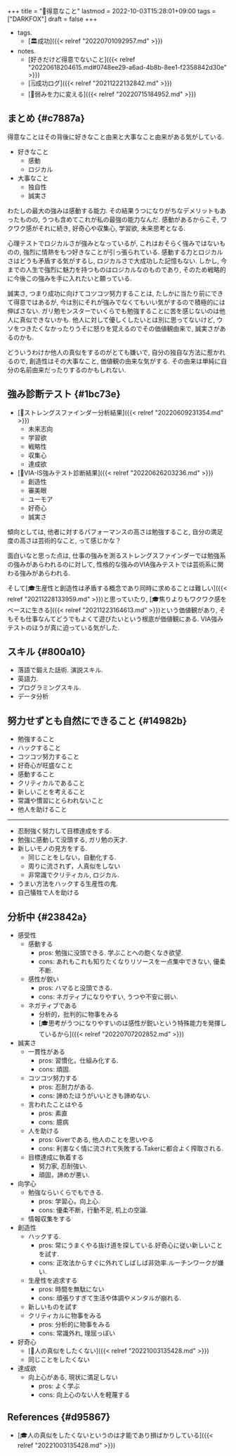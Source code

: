 +++
title = "🦊得意なこと"
lastmod = 2022-10-03T15:28:01+09:00
tags = ["DARKFOX"]
draft = false
+++

-   tags.
    -   [🏛成功]({{< relref "20220701092957.md" >}})
-   notes.
    -   [好きだけど得意でないこと]({{< relref "20220618204615.md#0748ee29-a6ad-4b8b-8ee1-f2358842d30e" >}})
    -   [🗒成功ログ]({{< relref "20211222132842.md" >}})
    -   [🦊弱みを力に変える]({{< relref "20220715184952.md" >}})


## まとめ {#c7887a}

得意なことはその背後に好きなこと由来と大事なこと由来がある気がしている.

-   好きなこと
    -   感動
    -   ロジカル
-   大事なこと
    -   独自性
    -   誠実さ

わたしの最大の強みは感動する能力. その結果うつになりがちなデメリットもあったものの, うつも含めてこれが私の最強の能力なんだ. 感動があるからこそ, ワクワク感がそれに続き, 好奇心や収集心, 学習欲, 未来思考となる.

心理テストでロジカルさが強みとなっているが, これはおそらく強みではないものの, 強烈に情熱をもつ好きなことが引っ張られている. 感動する力とロジカルさはどうも矛盾する気がするし, ロジカルさで大成功した記憶もない. しかし, 今までの人生で強烈に魅力を持つものはロジカルなのものであり, そのため戦略的に今後この強みを手に入れたいと願っている.

誠実さ, つまり成功に向けてコツコツ努力することは, たしかに当たり前にできて得意ではあるが, 今は別にそれが強みでなくてもいい気がするので積極的には伸ばさない. ガリ勉モンスターでいくらでも勉強することに苦を感じないのは他人に真似できないかも. 他人に対して優しくしたいとは別に思ってないけど, ウソをつきたくなかったりうそに怒りを覚えるのでその価値観由来で, 誠実さがあるのかも.

どういうわけか他人の真似をするのがとても嫌いで, 自分の独自な方法に惹かれるので, 創造性はその大事なこと, 価値観の由来な気がする. その由来は単純に自分の名前由来だったりするのかもしれない.


## 強み診断テスト {#1bc73e}

-   [🦊ストレングスファインダー分析結果]({{< relref "20220609231354.md" >}})
    -   未来志向
    -   学習欲
    -   戦略性
    -   収集心
    -   達成欲
-   [🦊VIA-IS強みテスト診断結果]({{< relref "20220626203236.md" >}})
    -   創造性
    -   審美眼
    -   ユーモア
    -   好奇心
    -   誠実さ

傾向としては, 他者に対するパフォーマンスの高さは勉強すること, 自分の満足度の高さは芸術的なこと, って感じかな？

面白いなと思った点は, 仕事の強みを測るストレングスファインダーでは勉強系の強みがあらわれるのに対して, 性格的な強みのVIA強みテストでは芸術系に関わる強みがあらわれる.

そして[🎓生産性と創造性は矛盾する概念であり同時に求めることは難しい]({{< relref "20211228133959.md" >}})と思っていたり, [🎓焦りよりもワクワク感をベースに生きる]({{< relref "20211223164613.md" >}})という価値観があり, そもそも仕事なんてどうでもよくて遊びたいという根底が価値観にある. VIA強みテストのほうが真に迫っている気がした.


## スキル {#800a10}

-   落語で鍛えた話術. 演説スキル.
-   英語力.
-   プログラミングスキル.
-   データ分析


## 努力せずとも自然にできること {#14982b}

-   勉強すること
-   ハックすること
-   コツコツ努力すること
-   好奇心が旺盛なこと
-   感動すること
-   クリティカルであること
-   新しいことを考えること
-   常識や慣習にとらわれないこと
-   他人を助けること

---

-   忍耐強く努力して目標達成をする.
-   勉強に感動して没頭する, ガリ勉の天才.
-   新しいモノの見方をする.
    -   同じことをしない，自動化する.
    -   周りに流されず，人真似をしない
    -   非常識でクリティカル, ロジカル.
-   うまい方法をハックする生産性の鬼.
-   自己犠牲で人を助ける


## 分析中 {#23842a}

-   感受性
    -   感動する
        -   pros: 勉強に没頭できる. 学ぶことへの飽くなき欲望.
        -   cons: あれもこれも知りたくなりリソースを一点集中できない, 優柔不断.
    -   感性が鋭い
        -   pros: ハマると没頭できる.
        -   cons: ネガティブになりやすい, うつや不安に弱い.
    -   ネガティブである
        -   分析的，批判的に物事をみる
        -   [🎓思考がうつになりやすいのは感性が鋭いという特殊能力を発揮しているから]({{< relref "20220707202852.md" >}})
-   誠実さ
    -   一貫性がある
        -   pros: 習慣化，仕組み化する.
        -   cons: 頑固.
    -   コツコツ努力する
        -   pros: 忍耐力がある.
        -   cons: 諦めたほうがいいときも諦めない.
    -   言われたことはやる
        -   pros: 素直
        -   cons: 臆病
    -   人を助ける
        -   pros: Giverである, 他人のことを思いやる
        -   cons: 利害なく情に流されて失敗する.Takerに都合よく搾取される.
    -   目標達成に執着する
        -   努力家, 忍耐強い.
        -   頑固，諦めが悪い.
-   向学心
    -   勉強ならいくらでもできる.
        -   pros: 学習心，向上心.
        -   cons: 優柔不断，行動不足, 机上の空論.
    -   情報収集をする
-   創造性
    -   ハックする.
        -   pros: 常にうまくやる抜け道を探している.好奇心に従い新しいことを試す.
        -   cons: 正攻法からすぐに外れてしばしば非効率.ルーチンワークが嫌い.
    -   生産性を追求する
        -   pros: 時間を無駄にない
        -   cons: 頑張りすぎて生活や体調やメンタルが崩れる.
    -   新しいものを試す
    -   クリティカルに物事をみる
        -   pros: 分析的に物事をみる
        -   cons: 常識外れ, 理屈っぽい
-   好奇心
    -   [🦊人の真似をしたくない]({{< relref "20221003135428.md" >}})
    -   同じことをしたくない
-   達成欲
    -   向上心がある, 現状に満足しない
        -   pros: よく学ぶ
        -   cons: 向上心のない人を軽蔑する


## References {#d95867}

-   [🎓人の真似をしたくないというのは才能であり損ばかりしている]({{< relref "20221003135428.md" >}})
